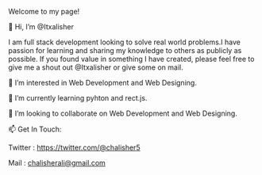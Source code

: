 Welcome to my page!

👋 Hi, I’m @Itxalisher

I am full stack development looking to solve real world problems.I have passion for learning and sharing my knowledge to others as publicly as possible. If you found value in something I have created, please feel free to give me a shout out @Itxalisher or give some on mail.

👀 I’m interested in Web Development and Web Designing.

🌱 I’m currently learning pyhton and rect.js.

💞️ I’m looking to collaborate on Web Development and Web Designing.

📫 Get In Touch:

  Twitter : https://twitter.com/@chalisher5
  
   Mail : chalisherali@gmail.com
<!---
Itxalisher/Itxalisher is a ✨ special ✨ repository because its `README.md` (this file) appears on your GitHub profile.
You can click the Preview link to take a look at your changes.
--->
